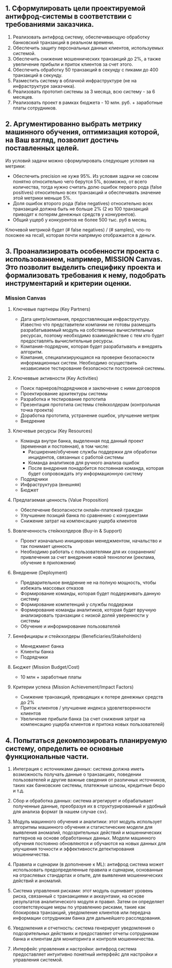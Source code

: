 
## 1. Сформулировать цели проектируемой антифрод-системы в соответствии с требованиями заказчика.

1. Реализовать антифрод систему, обеспечивающую обработку банковский транзакций в реальном времени.
2. Обеспечить защиту персональных данных клиентов, используемых системой.
3. Обеспечить снижение мошеннических транзакций до 2%, а также увеличение прибыли и приток клиентов за счет этого.
4. Обеспечить обработку 50 транзакций в секунду с пиками до 400 транзакций в секунду.
6. Разместить систему в облачной инфраструктуре (не на инфраструктуре заказчика).
6. Реализовать прототип системы за 3 месяца, всю систему - за 6 месяцев.
7. Реализовать проект в рамках бюджета - 10 млн. руб. + заработные платы сотрудников.

## 2. Аргументированно выбрать метрику машинного обучения, оптимизация которой, на Ваш взгляд, позволит достичь поставленных целей.

Из условий задачи можно сформулировать следующие условия на метрики:
- Обеспечить precision не хуже 95%. Из условия задачи не совсем понятно относительно чего берутся 5%, возможно, от всего количества, тогда нужно считать долю ошибок первого рода (false positives) относительно всех транзакций и обеспечивать значение этой метрики меньше 5%.
- Доля ошибок второго рода (false negatives) относительно всех транзакций должна быть не больше 2% (2 из 100 транзакций приводят к потерям денежных средств у конкурентов).
- Общий ущерб у конкурентов не более 500 тыс. руб в месяц.

Ключевой метрикой будет (# false negatives) / (# samples), что-то похожее на recall, которая почти напрямую отображается в деньги.

## 3. Проанализировать особенности проекта с использованием, например, MISSION Canvas. Это позволит выделить специфику проекта и формализовать требования к нему, подобрать инструментарий и критерии оценки.

### Mission Canvas

1. Ключевые партнеры (Key Partners)

    - Дата центр/компания, предоставляющая инфраструктуру. Известно что представители компании не готовы размещать разрабатываемый модуль на собственных вычислительных ресурсах, поэтому необходимо взаимодействие с тем кто будет предоставлять вычислительные ресурсы.
    - Компания-подрядчик, которая будет разрабатывать и внедрять алгоритм.
    - Компания, специализирующаяся на проверке безопасности информационных систем. Необходимо осуществить независимое тестирование безопасности построенной системы.

2. Ключеввые активности (Key Activities)

    - Поиск парнеров/подрядчиков и заключение с ними договоров
    - Проектирование архитектуры системы
    - Разработка и тестирование прототипа
    - Презентация прототипа системы стейкхолдерам (контрольная точка проекта)
    - Доработка прототипа, устранение ошибок, улучшение метрик
    - Внедрение

3. Ключевые ресурсы (Key Resources)

    - Команда внутри банка, выделенная под данный проект (временная и постоянная), в том числе:
        - Расширение/обучение службы поддержки для обработки инцидентов, связанных с работой системы
        - Команда аналитиков для ручного анализа ошибок
        - После внедрения понадобится постоянная команда, которая будет сопровождать эту информационную систему
    - Подрядчики
    - Инфраструктура (внешняя)
    - Бюджет

4. Предлагаемая ценность (Value Proposition)

    - Обеспечение безопасности онлайн-платежей граждан
    - Улучшение позиций банка по сравнению с конкурентами
    - Снижение затрат на компенсацию ущерба клиентов

5. Вовлеченность стейкхолдеров (Buy-in & Support)

    - Проект изначально инициирован менеджментом, начальство и так понимает ценность
    - Необходимо работать с пользователями для их сохранения/привлечения за счет внедрения новой технологии (реклама, обучение в приложении)

6. Внедрение (Deployment)

    - Предварительное внедрение не на полную мощность, чтобы избежать массовых отказов
    - Формирование команды, которая будет поддерживать данную систему
    - Формирование компетенций у службы поддержки
    - Формирование команды аналитиков, которая будет вручную анализировать транзакции с низкой долей уверенности у системы
    - Обучение и информирование пользователей

7. Бенефициары и стейкхолдеры (Beneficiaries/Stakeholders)

    - Менеджмент банка
    - Клиенты банка
    - Подрядчики

8. Бюджет (Mission Budget/Cost)

    - 10 млн + заработные платы

9. Критерии успеха (Mission Achievement/Impact Factors)

    - Снижение транзакций, приводящих к потере денежных средств до 2%
    - Приток клиентов / улучшение индекса удовлетворенности клиентов
    - Увеличение прибыли банка (за счет снижения затрат на компенсацию ущерба клиентов и притока новых пользователей)


## 4. Попытаться декомпозировать планируемую систему, определить ее основные функциональные части.

1. Интеграция с источниками данных: система должна иметь возможность получать данные о транзакциях, поведении пользователей и другие важные сведения от различных источников, таких как банковские системы, платежные шлюзы, кредитные бюро и т.д.

2. Сбор и обработка данных: система агрегирует и обрабатывает полученные данные, преобразуя их в структурированный и удобный для анализа формат (в нашем случае csv).

3. Модуль машинного обучения и аналитики: этот модуль использует алгоритмы машинного обучения и статистические модели для выявления аномалий, подозрительных действий и мошеннических паттернов на основе обработанных данных. Модели машинного обучения постоянно обновляются и обучаются на новых данных для улучшения точности и эффективности детектирования мошенничества.

4. Правила и сценарии (в дополнение к ML): антифрод система может использовать предопределенные правила и сценарии, основанные на отраслевых стандартах и опыте, для выявления мошеннических действий и аномалий.

5. Система управления рисками: этот модуль оценивает уровень риска, связанный с транзакциями и аккаунтами, на основе результатов аналитического модуля и правил. Затем он определяет соответствующие меры по управлению рисками, такие как блокировка транзакций, уведомление клиентов или передача информации сотрудникам банка для дальнейшего расследования.

6. Уведомления и отчетность: cистема генерирует уведомления о подозрительных действиях и предоставляет отчеты сотрудникам банка и клиентам для мониторинга и контроля мошенничества.

7. Интерфейс управления и настройки: антифрод система предоставляет интуитивно понятный интерфейс для настройки и управления системой.